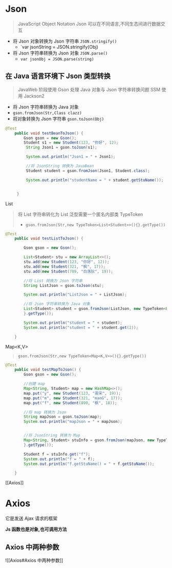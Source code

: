 # Json

> JavaScript Object Notation
> Json 可以在不同语言,不同生态间进行数据交互

- 将 Json 对象转换为 Json 字符串 `JSON.stringify()`
  - `var jsonString = JSON.stringify(Obj)
- 将 Json 字符串转换为 Json 对象 `JSON.parse()`
  - `var jsonObj = JSON.parse(string)`
## 在 Java 语言环境下 Json 类型转换

> JavaWeb 阶段使用 Gson 处理 Java 对象与 Json 字符串转换问题
> SSM 使用 Jackson2


 * 将 Json 字符串转换为 Java 对象
  * `gson.fromJson(Str,Class clazz)`
* 将对象转换为 Json 字符串 `gson.toJson(Obj)`
```java
@Test
    public void testBeanToJson() {
        Gson gson = new Gson();
        Student s1 = new Student(123, "你好", 12);
         String Json1 = gson.toJson(s1);

         System.out.println("Json1 = " + Json1);

         //将 JsonString 转换为 JavaBean
         Student student = gson.fromJson(Json1, Student.class);

         System.out.println("studentName = " + student.getStuName());


     }
 ```


List<T>

> 将 List 字符串转化为 List 泛型需要一个匿名内部类 TypeToken
>
> * `gson.fromJson(Str,new TypeToken<List<Student>>(){}.getType())`
>
 ```java
 @Test
     public void testListToJson() {

         Gson gson = new Gson();

         List<Student> stu = new ArrayList<>();
         stu.add(new Student(123, "你好", 12));
         stu.add(new Student(321, "枫", 17));
         stu.add(new Student(789, "白落狄", 19));

         //将 List 转换为 Json 字符串
         String ListJson = gson.toJson(stu);

         System.out.println("ListJson = " + ListJson);

         //将 Json 字符串转换为 Java 对象
         List<Student> student = gson.fromJson(ListJson, new TypeToken<List<Student>>() {
         }.getType());

         System.out.println("student = " + student);
         System.out.println("student = " + student.get(2));

     }
 ```

Map<K,V>

> `gson.fromJson(Str,new TypeToken<Map<K,V>>(){}.getType())`
 ```java
 @Test
     public void testMapToJson() {
         Gson gson = new Gson();

         //创建 map
         Map<String, Student> map = new HashMap<>();
         map.put("y", new Student(123, "英宋", 19));
         map.put("m", new Student(321, "manG", 17));
         map.put("f", new Student(890, "枫", 18));

         //将 map 转换为 Json
         String mapJson = gson.toJson(map);
         System.out.println("mapJson = " + mapJson);


         //将 JsonString 转换为 Map
         Map<String, Student> stuInfo = gson.fromJson(mapJson, new TypeToken<Map<String, Student>>() {
         }.getType());

         Student f = stuInfo.get("f");
         System.out.println("f = " + f);
         System.out.println("f.getStuName() = " + f.getStuName());

     }
 ```

[[Axios]]

# Axios
 它是发送 Ajax 请求的框架

**Js 函数也是对象,也可调用方法**

## Axios 中两种参数
![[Axios#Axios 中两种参数]]
